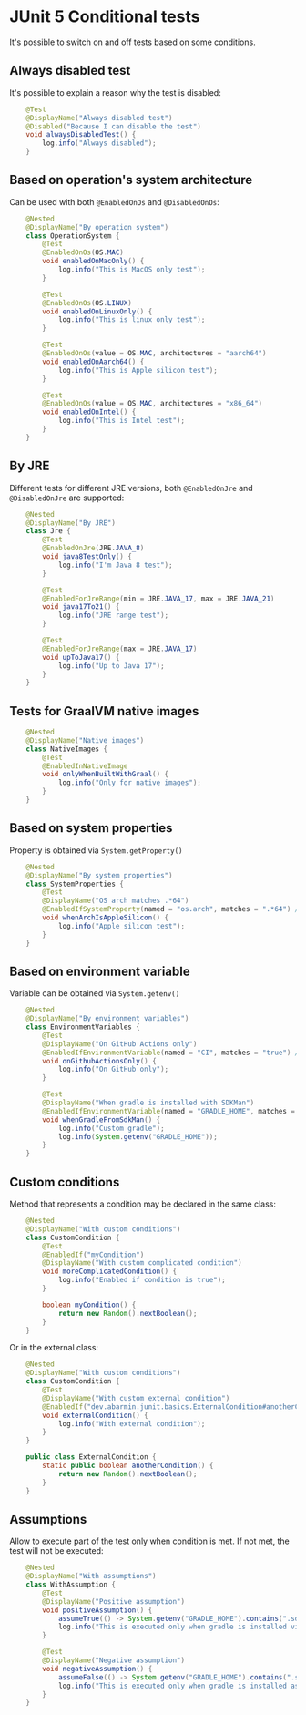 # JUnit 5 Conditional tests

It's possible to switch on and off tests based on some conditions. 

## Always disabled test

It's possible to explain a reason why the test is disabled: 

```java
    @Test
    @DisplayName("Always disabled test")
    @Disabled("Because I can disable the test")
    void alwaysDisabledTest() {
        log.info("Always disabled");
    }
```

## Based on operation's system architecture

Can be used with both `@EnabledOnOs` and `@DisabledOnOs`:

```java
    @Nested
    @DisplayName("By operation system")
    class OperationSystem {
        @Test
        @EnabledOnOs(OS.MAC)
        void enabledOnMacOnly() {
            log.info("This is MacOS only test");
        }

        @Test
        @EnabledOnOs(OS.LINUX)
        void enabledOnLinuxOnly() {
            log.info("This is linux only test");
        }

        @Test
        @EnabledOnOs(value = OS.MAC, architectures = "aarch64")
        void enabledOnAarch64() {
            log.info("This is Apple silicon test");
        }

        @Test
        @EnabledOnOs(value = OS.MAC, architectures = "x86_64")
        void enabledOnIntel() {
            log.info("This is Intel test");
        }
    }
```

## By JRE

Different tests for different JRE versions, both `@EnabledOnJre` and `@DisabledOnJre` are supported: 

```java
    @Nested
    @DisplayName("By JRE")
    class Jre {
        @Test
        @EnabledOnJre(JRE.JAVA_8)
        void java8TestOnly() {
            log.info("I'm Java 8 test");
        }

        @Test
        @EnabledForJreRange(min = JRE.JAVA_17, max = JRE.JAVA_21)
        void java17To21() {
            log.info("JRE range test");
        }

        @Test
        @EnabledForJreRange(max = JRE.JAVA_17)
        void upToJava17() {
            log.info("Up to Java 17");
        }
    }
```

## Tests for GraalVM native images

```java
    @Nested
    @DisplayName("Native images")
    class NativeImages {
        @Test
        @EnabledInNativeImage
        void onlyWhenBuiltWithGraal() {
            log.info("Only for native images");
        }
    }
```

## Based on system properties

Property is obtained via `System.getProperty()`

```java
    @Nested
    @DisplayName("By system properties")
    class SystemProperties {
        @Test
        @DisplayName("OS arch matches .*64")
        @EnabledIfSystemProperty(named = "os.arch", matches = ".*64") // regex
        void whenArchIsAppleSilicon() {
            log.info("Apple silicon test");
        }
    }
```

## Based on environment variable

Variable can be obtained via `System.getenv()`

```java
    @Nested
    @DisplayName("By environment variables")
    class EnvironmentVariables {
        @Test
        @DisplayName("On GitHub Actions only")
        @EnabledIfEnvironmentVariable(named = "CI", matches = "true") // regex
        void onGithubActionsOnly() {
            log.info("On GitHub only");
        }

        @Test
        @DisplayName("When gradle is installed with SDKMan")
        @EnabledIfEnvironmentVariable(named = "GRADLE_HOME", matches = ".*\\.sdkman.*")
        void whenGradleFromSdkMan() {
            log.info("Custom gradle");
            log.info(System.getenv("GRADLE_HOME"));
        }
    }
```

## Custom conditions

Method that represents a condition may be declared in the same class: 

```java
    @Nested
    @DisplayName("With custom conditions")
    class CustomCondition {
        @Test
        @EnabledIf("myCondition")
        @DisplayName("With custom complicated condition")
        void moreComplicatedCondition() {
            log.info("Enabled if condition is true");
        }

        boolean myCondition() {
            return new Random().nextBoolean();
        }
    }
```

Or in the external class: 

```java
    @Nested
    @DisplayName("With custom conditions")
    class CustomCondition {
        @Test
        @DisplayName("With custom external condition")
        @EnabledIf("dev.abarmin.junit.basics.ExternalCondition#anotherCondition")
        void externalCondition() {
            log.info("With external condition");
        }
    }

    public class ExternalCondition {
        static public boolean anotherCondition() {
            return new Random().nextBoolean();
        }
    }    
```

## Assumptions

Allow to execute part of the test only when condition is met. If not met, the test will not be executed: 

```java
    @Nested
    @DisplayName("With assumptions")
    class WithAssumption {
        @Test
        @DisplayName("Positive assumption")
        void positiveAssumption() {
            assumeTrue(() -> System.getenv("GRADLE_HOME").contains(".sdkman"));
            log.info("This is executed only when gradle is installed via SDKMan");
        }

        @Test
        @DisplayName("Negative assumption")
        void negativeAssumption() {
            assumeFalse(() -> System.getenv("GRADLE_HOME").contains(".sdkman"));
            log.info("This is executed only when gradle is installed as a package");
        }
    }
```